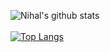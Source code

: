 ![Nihal's github stats](https://github-readme-stats.vercel.app/api?username=NihalP01&show_icons=true&theme=radical)
<br><br>
[![Top Langs](https://github-readme-stats.vercel.app/api/top-langs/?username=NihalP01&layout=compact)](https://github.com/anuraghazra/github-readme-stats)
